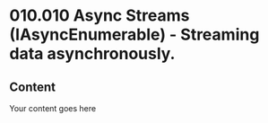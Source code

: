 ﻿# 010.010 Async Streams (IAsyncEnumerable) - Streaming data asynchronously.

## Content
Your content goes here
